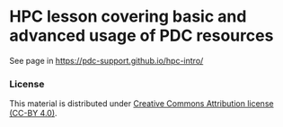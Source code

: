 # HPC lesson covering basic and advanced usage of PDC resources

See page in https://pdc-support.github.io/hpc-intro/

### License

This material is distributed under [Creative Commons Attribution license (CC-BY 4.0)](https://creativecommons.org/licenses/by/4.0/).
